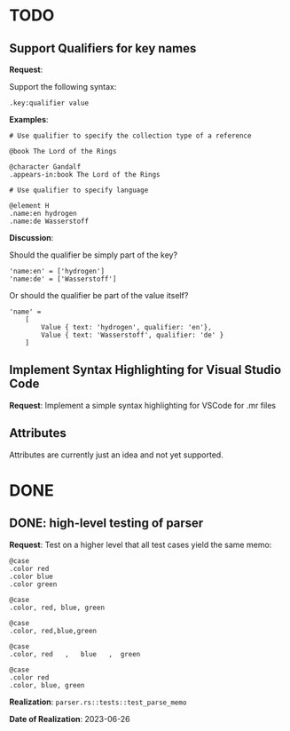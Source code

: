
# TODO

## Support Qualifiers for key names

**Request**:

Support the following syntax:

```
.key:qualifier value
```

**Examples**:

```
# Use qualifier to specify the collection type of a reference

@book The Lord of the Rings

@character Gandalf
.appears-in:book The Lord of the Rings
```

```
# Use qualifier to specify language

@element H
.name:en hydrogen
.name:de Wasserstoff
```

**Discussion**:

Should the qualifier be simply part of the key?

```
'name:en' = ['hydrogen']
'name:de' = ['Wasserstoff']
```

Or should the qualifier be part of the value itself?

```
'name' =
    [ 
        Value { text: 'hydrogen', qualifier: 'en'},
        Value { text: 'Wasserstoff', qualifier: 'de' }
    ]
```

## Implement Syntax Highlighting for Visual Studio Code

**Request**: Implement a simple syntax highlighting for VSCode for .mr files

## Attributes

Attributes are currently just an idea and not yet supported.



# DONE

## DONE: high-level testing of parser

**Request**: Test on a higher level that all test cases yield the same memo:

```
@case
.color red
.color blue
.color green

@case
.color, red, blue, green

@case
.color, red,blue,green

@case
.color, red   ,   blue   ,  green  

@case
.color red
.color, blue, green
```

**Realization**: `parser.rs::tests::test_parse_memo`

**Date of Realization**: 2023-06-26
